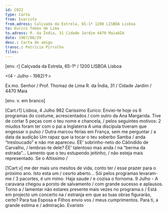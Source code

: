```yaml
---
id: C022
type: Carta
from: Evaristo 
from.adress: Calçvada da Estrela, 65-1º 1200 LISBOA Lisboa 
to: Eurico Tomás de Lima
to.adress: R. da Índia, 31 Cidade Jardim 4470 MaiaAIA
date: 1967/06/29
desc.: Carta de amigo
transc.: Patrícia Pirralho
files:
---
```

[env. r]
Calçvada da Estrela, 65-1º / 
1200 LISBOA Lisboa 

<(4 - Julho - 1982)↑> 

Ex.mo. Senhor / 
Prof. Thomaz de Lima
R. da Índia, 31 / 
Cidade Jardim / 
4470 Maia

[env. v. em branco]

[Cart.r1]
Lisboa, 4 Julho 982
Carissimo Eurico:
Enviei-te hoje os 6 programas do costume, acrescentados / com outro da Ana Margarida.
Tive de cortar 5 peças com o teu nome e chancela, / pelos seguintes motivos:
2 miudos foram ter com o pai a Inglaterra
A uma discípula tiveram que engessar o pulso 
/ Outra marcou férias em França, sem me perguntar / a data da audição
Um rapaz que ia tocar o teu soberbo Samba / anda “tresloucado” e não me apareceu.
ÉE’ sobrinho-neto do Câôndido de Carvalho, / lembras-te dele? ÉE’ talentoso mas anda / na “berma da estrada”…
Lamento que o teu estupendo jeitinho, / não esteja mais representado. Se o Altissimo /

[1Cart.v] 
me der mais uns mesitos de vida, conto ter / esse prazer para o próximo ano. Isto esta um / cesrto aberto… Sói pelos programas levaram-me / 3 pacortes, é um mimo. Haja saude / e cozisa  o fornoma.
9 Julho - A caravana chegou a porsto de salvamento / com grande sucesso e aplausos. Torno a / lamentar não estares presente mais vezes no programa.s / Está em projecto um concerto na / estranja em que as tuas obras figurarão, certo?
Para tua Esposa e Filhos envio vos / meus cumprimentos.
Para ti, a grande estima e / admiração.
Evaristo
